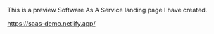 This is a preview Software As A Service landing page I have created.

https://saas-demo.netlify.app/
